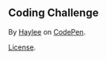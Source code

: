 Coding Challenge
----------------


By [Haylee](https://codepen.io/TheHayleeColon) on [CodePen](https://codepen.io).

[License](https://codepen.io/TheHayleeColon/pen/bGgOXNW/license).
